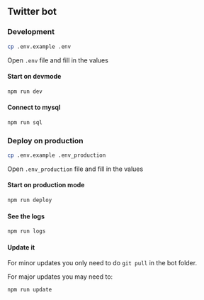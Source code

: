 ## Twitter bot


### Development
```bash
cp .env.example .env
```

Open `.env` file and fill in the values


#### Start on devmode
```bash
npm run dev
```

#### Connect to mysql
```bash
npm run sql
```



### Deploy on production
```bash
cp .env.example .env_production
```

Open `.env_production` file and fill in the values

#### Start on production mode
```bash
npm run deploy
```

#### See the logs
```bash
npm run logs
```

#### Update it

For minor updates you only need to do `git pull` in the bot folder.

For major updates you may need to:

```bash
npm run update
```
